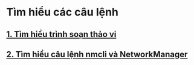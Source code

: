 # Tìm hiểu các câu lệnh

## [1. Tìm hiểu trình soạn thảo vi](https://github.com/thaonguyenvan/meditech-thuctap/blob/master/ThaoNV/Tim%20hieu%20command/vi-editor.md)

## [2. Tìm hiểu câu lệnh nmcli và NetworkManager](https://github.com/thaonguyenvan/meditech-thuctap/blob/master/ThaoNV/Tim%20hieu%20command/nmcli_command.md)